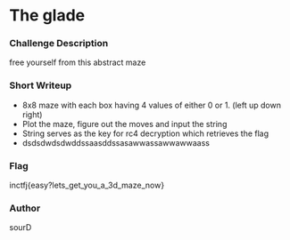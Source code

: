 # The glade

### Challenge Description

free yourself from this abstract maze 


### Short Writeup

+  8x8 maze with each box having 4 values of either 0 or 1. (left up down right)
+  Plot the maze, figure out the moves and input the string
+  String serves as the key for rc4 decryption which retrieves the flag
+  dsdsdwdsdwddssaasddssasawwassawwawwaass

### Flag

inctfj{easy?lets_get_you_a_3d_maze_now}

### Author
sourD